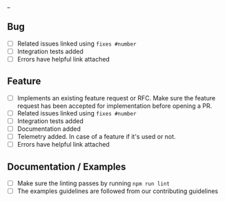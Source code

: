 _<!--
Thanks for opening a PR! Your contribution is much appreciated.
In order to make sure your PR is handled as smoothly as possible we request that you follow the checklist sections below.
Choose the right checklist for the change that you're making:
-->

## Bug

- [ ] Related issues linked using `fixes #number`
- [ ] Integration tests added
- [ ] Errors have helpful link attached

## Feature

- [ ] Implements an existing feature request or RFC. Make sure the feature request has been accepted for implementation before opening a PR.
- [ ] Related issues linked using `fixes #number`
- [ ] Integration tests added
- [ ] Documentation added
- [ ] Telemetry added. In case of a feature if it's used or not.
- [ ] Errors have helpful link attached

## Documentation / Examples

- [ ] Make sure the linting passes by running `npm run lint`
- [ ] The examples guidelines are followed from our contributing guidelines